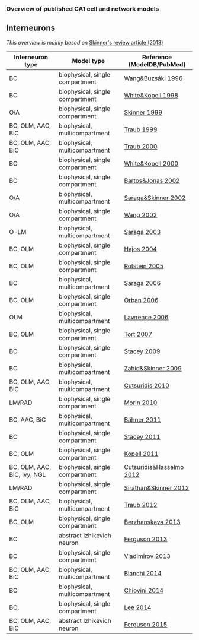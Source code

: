 ### Overview of published CA1 cell and network models

## Interneurons
*This overview is mainly based on* [Skinner's review article (2013)](http://link.springer.com/referenceworkentry/10.1007/978-1-4614-7320-6_29-1)

Interneuron type | Model type | Reference (ModelDB/PubMed)
---------- | ---------- | ----------
BC | biophysical, single compartment | [Wang&Buzsáki 1996](https://senselab.med.yale.edu/modeldb/showModel.cshtml?model=26997)
BC | biophysical, single compartment | [White&Kopell 1998](http://www.ncbi.nlm.nih.gov/pubmed/9580271)
O/A | biophysical, single compartment | [Skinner 1999](http://www.ncbi.nlm.nih.gov/pubmed/10085354)
BC, OLM, AAC, BiC | biophysical, multicompartment | [Traub 1999](http://www.ncbi.nlm.nih.gov/pubmed/9920671)
BC, OLM, AAC, BiC | biophysical, multicompartment | [Traub 2000](http://www.ncbi.nlm.nih.gov/pubmed/10704482)
BC | biophysical, single compartment | [White&Kopell 2000](http://www.ncbi.nlm.nih.gov/pubmed/10869419)
BC | biophysical, single compartment | [Bartos&Jonas 2002](https://senselab.med.yale.edu/modeldb/showModel.cshtml?model=21329)
O/A | biophysical, multicompartment | [Saraga&Skinner 2002](http://www.ncbi.nlm.nih.gov/pubmed/12123697)
O/A | biophysical, single compartment | [Wang 2002](http://www.ncbi.nlm.nih.gov/pubmed/11826054)
O-LM | biophysical, multicompartment | [Saraga 2003](http://senselab.med.yale.edu/ModelDB/showmodel.cshtml?model=28316)
BC, OLM | biophysical, single compartment | [Hajos 2004](https://senselab.med.yale.edu/modeldb/showModel.cshtml?model=116567)
BC, OLM | biophysical, single compartment | [Rotstein 2005](http://www.ncbi.nlm.nih.gov/pubmed/15857967)
BC | biophysical, multicompartment | [Saraga 2006](https://senselab.med.yale.edu/modeldb/showModel.cshtml?model=114047)
BC, OLM | biophysical, single compartment | [Orban 2006](http://www.ncbi.nlm.nih.gov/pubmed/16899632)
OLM | biophysical, multicompartment | [Lawrence 2006](https://senselab.med.yale.edu/modeldb/showModel.cshtml?model=102288)
BC, OLM | biophysical, single compartment | [Tort 2007](https://senselab.med.yale.edu/modeldb/showModel.cshtml?model=138421)
BC | biophysical, single compartment | [Stacey 2009](https://senselab.med.yale.edu/modeldb/showModel.cshtml?model=135902)
BC | biophysical, multicompartment | [Zahid&Skinner 2009](http://www.ncbi.nlm.nih.gov/pubmed/19171126)
BC, OLM, AAC, BiC | biophysical, multicompartment | [Cutsuridis 2010](https://senselab.med.yale.edu/modeldb/showModel.cshtml?model=123815)
LM/RAD | biophysical, single compartment | [Morin 2010](http://www.ncbi.nlm.nih.gov/pubmed/20393060)
BC, AAC, BiC | biophysical, multicompartment | [Bähner 2011](http://www.ncbi.nlm.nih.gov/pubmed/21768381)
BC | biophysical, single compartment | [Stacey 2011](https://senselab.med.yale.edu/modeldb/showModel.cshtml?model=135903)
BC, OLM | biophysical, single compartment | [Kopell 2011](https://senselab.med.yale.edu/modeldb/showModel.cshtml?model=138421)
BC, OLM, AAC, BiC, Ivy, NGL | biophysical, single compartment | [Cutsuridis&Hasselmo 2012](http://www.ncbi.nlm.nih.gov/pubmed/22252986)
LM/RAD | biophysical, single compartment | [Sirathan&Skinner 2012](http://www.ncbi.nlm.nih.gov/pubmed/22654751)
BC, OLM, AAC, BiC | biophysical, multicompartment | [Traub 2012](http://www.ncbi.nlm.nih.gov/pubmed/22697272)
BC, OLM | biophysical, single compartment | [Berzhanskaya 2013](https://senselab.med.yale.edu/modeldb/showModel.cshtml?model=144589)
BC | abstract Izhikevich neuron | [Ferguson 2013](http://senselab.med.yale.edu/ModelDB/showmodel.cshtml?model=182843)
BC | biophysical, single compartment | [Vladimirov 2013](https://senselab.med.yale.edu/modeldb/showModel.cshtml?model=150446)
BC, OLM, AAC, BiC | biophysical, multicompartment | [Bianchi 2014](https://senselab.med.yale.edu/modeldb/showModel.cshtml?model=151126)
BC | biophysical, multicompartment | [Chiovini 2014](http://www.ncbi.nlm.nih.gov/pubmed/24853946)
BC, | biophysical, single compartment | [Lee 2014](https://senselab.med.yale.edu/modeldb/showModel.cshtml?model=153280)
BC, OLM, AAC, BiC | abstract Izhikevich neuron | [Ferguson 2015](http://senselab.med.yale.edu/modelDB/showModel.cshtml?model=184545)


